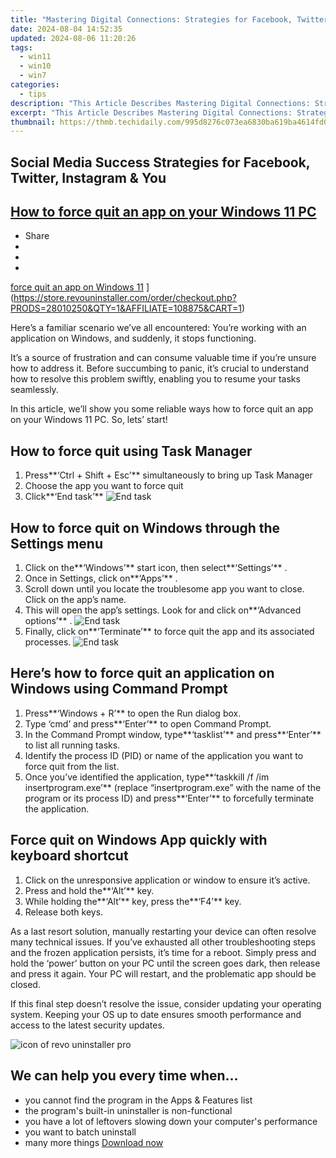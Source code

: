 ```yaml
---
title: "Mastering Digital Connections: Strategies for Facebook, Twitter, Instagram, and Youtube Success"
date: 2024-08-04 14:52:35
updated: 2024-08-06 11:20:26
tags:
  - win11
  - win10
  - win7
categories:
  - tips
description: "This Article Describes Mastering Digital Connections: Strategies for Facebook, Twitter, Instagram, and Youtube Success"
excerpt: "This Article Describes Mastering Digital Connections: Strategies for Facebook, Twitter, Instagram, and Youtube Success"
thumbnail: https://thmb.techidaily.com/995d8276c073ea6830ba619ba4614fd047fc0375a4d1ae8bef82547a42248f63.jpg
---
```


## Social Media Success Strategies for Facebook, Twitter, Instagram & You

## [How to force quit an app on your Windows 11 PC](https://store.revouninstaller.com/order/checkout.php?PRODS=28010250&QTY=1&AFFILIATE=108875&CART=1)

* Share
* [](http://www.facebook.com/share.php?u=https://www.revouninstaller.com/blog/how-to-force-quit-an-app-on-your-windows-11-pc/&title=How+to+force+quit+an+app+on+your+Windows+11+PC)
* [](https://twitter.com/intent/tweet?text=How+to+force+quit+an+app+on+your+Windows+11+PC&url=https://www.revouninstaller.com/blog/how-to-force-quit-an-app-on-your-windows-11-pc/ "Click to share on Twitter")
* [](https://store.revouninstaller.com/order/checkout.php?PRODS=28010250&QTY=1&AFFILIATE=108875&CART=1)

[force quit an app on Windows 11](https://f057a20f961f56a72089-b74530d2d26278124f446233f95622ef.ssl.cf1.rackcdn.com/site/blog/force-quit-11/cover.jpg) ](https://store.revouninstaller.com/order/checkout.php?PRODS=28010250&QTY=1&AFFILIATE=108875&CART=1)

 Here’s a familiar scenario we’ve all encountered: You’re working with an application on Windows, and suddenly, it stops functioning.

 It’s a source of frustration and can consume valuable time if you’re unsure how to address it. Before succumbing to panic, it’s crucial to understand how to resolve this problem swiftly, enabling you to resume your tasks seamlessly.

 In this article, we’ll show you some reliable ways how to force quit an app on your Windows 11 PC. So, lets’ start!

## How to force quit using Task Manager

1. Press**‘Ctrl + Shift + Esc’** simultaneously to bring up Task Manager
2. Choose the app you want to force quit
3. Click**‘End task’** ![End task](https://f057a20f961f56a72089-b74530d2d26278124f446233f95622ef.ssl.cf1.rackcdn.com/site/blog/force-quit-11/how-to-force-quit-an-app-method-1-task-manager.png)

## How to force quit on Windows through the Settings menu

1. Click on the**‘Windows’** start icon, then select**‘Settings’** .
2. Once in Settings, click on**‘Apps’** .
3. Scroll down until you locate the troublesome app you want to close. Click on the app’s name.
4. This will open the app’s settings. Look for and click on**‘Advanced options’** . ![End task](https://f057a20f961f56a72089-b74530d2d26278124f446233f95622ef.ssl.cf1.rackcdn.com/site/blog/force-quit-11/how-to-force-quit-an-app-method-2-settings-terminate.png)
5. Finally, click on**‘Terminate’** to force quit the app and its associated processes. ![End task](https://f057a20f961f56a72089-b74530d2d26278124f446233f95622ef.ssl.cf1.rackcdn.com/site/blog/force-quit-11/how-to-force-quit-an-app-method-2-settings-terminate-2.png)

## Here’s how to force quit an application on Windows using Command Prompt

1. Press**‘Windows + R’** to open the Run dialog box.
2. Type ‘cmd’ and press**‘Enter’** to open Command Prompt.
3. In the Command Prompt window, type**‘tasklist’** and press**‘Enter’** to list all running tasks.
4. Identify the process ID (PID) or name of the application you want to force quit from the list.
5. Once you’ve identified the application, type**‘taskkill /f /im insertprogram.exe’** (replace “insertprogram.exe” with the name of the program or its process ID) and press**‘Enter’** to forcefully terminate the application.

## Force quit on Windows App quickly with keyboard shortcut

1. Click on the unresponsive application or window to ensure it’s active.
2. Press and hold the**‘Alt’** key.
3. While holding the**‘Alt’** key, press the**‘F4’** key.
4. Release both keys.

 As a last resort solution, manually restarting your device can often resolve many technical issues. If you’ve exhausted all other troubleshooting steps and the frozen application persists, it’s time for a reboot. Simply press and hold the ‘power’ button on your PC until the screen goes dark, then release and press it again. Your PC will restart, and the problematic app should be closed.

 If this final step doesn’t resolve the issue, consider updating your operating system. Keeping your OS up to date ensures smooth performance and access to the latest security updates.

![icon of revo uninstaller pro](https://f057a20f961f56a72089-b74530d2d26278124f446233f95622ef.ssl.cf1.rackcdn.com/site/icons/rup5-64.png)

## We can help you every time when…

* you cannot find the program in the Apps & Features list
* the program's built-in uninstaller is non-functional
* you have a lot of leftovers slowing down your computer's performance
* you want to batch uninstall
* many more things
[Download now](https://store.revouninstaller.com/order/checkout.php?PRODS=28010250&QTY=1&AFFILIATE=108875&CART=1)

<ins class="adsbygoogle"
     style="display:block"
     data-ad-format="autorelaxed"
     data-ad-client="ca-pub-7571918770474297"
     data-ad-slot="1223367746"></ins>



<ins class="adsbygoogle"
     style="display:block"
     data-ad-client="ca-pub-7571918770474297"
     data-ad-slot="8358498916"
     data-ad-format="auto"
     data-full-width-responsive="true"></ins>
